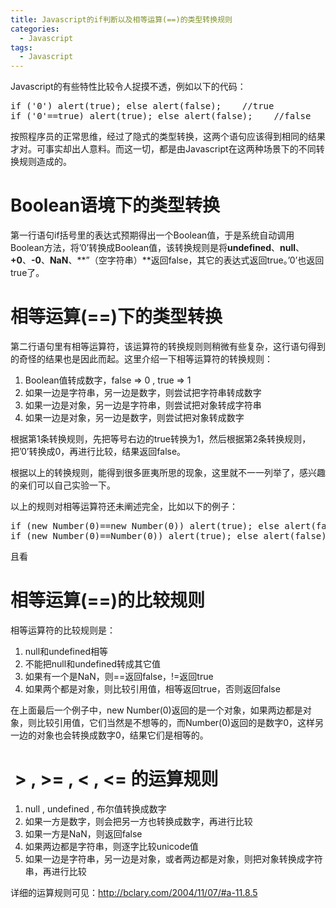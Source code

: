 ```yaml
---
title: Javascript的if判断以及相等运算(==)的类型转换规则
categories:
  - Javascript
tags:
  - Javascript
---
```

Javascript的有些特性比较令人捉摸不透，例如以下的代码：

<pre>if ('0') alert(true); else alert(false);    //true
if ('0'==true) alert(true); else alert(false);    //false</pre>

按照程序员的正常思维，经过了隐式的类型转换，这两个语句应该得到相同的结果才对。可事实却出人意料。而这一切，都是由Javascript在这两种场景下的不同转换规则造成的。<!--more-->

# Boolean语境下的类型转换

第一行语句if括号里的表达式预期得出一个Boolean值，于是系统自动调用Boolean方法，将&#8217;0&#8217;转换成Boolean值，该转换规则是将**undefined**、**null**、**+0**、**-0**、**NaN**、**&#8221;（空字符串）**返回false，其它的表达式返回true。&#8217;0&#8217;也返回true了。

# 相等运算(==)下的类型转换

第二行语句里有相等运算符，该运算符的转换规则则稍微有些复杂，这行语句得到的奇怪的结果也是因此而起。这里介绍一下相等运算符的转换规则：

1. Boolean值转成数字，false => 0 , true => 1  
2. 如果一边是字符串，另一边是数字，则尝试把字符串转成数字
3. 如果一边是对象，另一边是字符串，则尝试把对象转成字符串  
4. 如果一边是对象，另一边是数字，则尝试把对象转成数字

根据第1条转换规则，先把等号右边的true转换为1，然后根据第2条转换规则，把&#8217;0&#8217;转换成0，再进行比较，结果返回false。

根据以上的转换规则，能得到很多匪夷所思的现象，这里就不一一列举了，感兴趣的亲们可以自己实验一下。

以上的规则对相等运算符还未阐述完全，比如以下的例子：

<pre>if (new Number(0)==new Number(0)) alert(true); else alert(false);    //false
if (new Number(0)==Number(0)) alert(true); else alert(false); //true</pre>

且看

# 相等运算(==)的比较规则

相等运算符的比较规则是：

1. null和undefined相等  
2. 不能把null和undefined转成其它值
3. 如果有一个是NaN，则==返回false，!=返回true
4. 如果两个都是对象，则比较引用值，相等返回true，否则返回false

在上面最后一个例子中，new Number(0)返回的是一个对象，如果两边都是对象，则比较引用值，它们当然是不想等的，而Number(0)返回的是数字0，这样另一边的对象也会转换成数字0，结果它们是相等的。

#  > , >= , < , <= 的运算规则

  1. null , undefined , 布尔值转换成数字
  2. 如果一方是数字，则会把另一方也转换成数字，再进行比较
  3. 如果一方是NaN，则返回false
  4. 如果两边都是字符串，则逐字比较unicode值
  5. 如果一边是字符串，另一边是对象，或者两边都是对象，则把对象转换成字符串，再进行比较

详细的运算规则可见：<a href="http://bclary.com/2004/11/07/#a-11.8.5" target="_blank">http://bclary.com/2004/11/07/#a-11.8.5</a>
